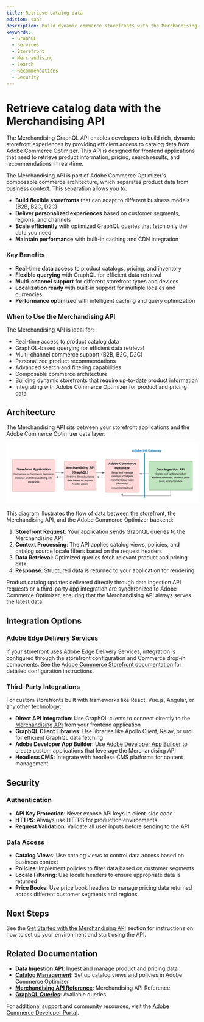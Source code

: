 ```yaml
---
title: Retrieve catalog data
edition: saas
description: Build dynamic commerce storefronts with the Merchandising GraphQL API. Access real-time catalog, product discovery, and recommendations data.
keywords:
  - GraphQL
  - Services
  - Storefront
  - Merchandising
  - Search
  - Recommendations
  - Security
---
```


# Retrieve catalog data with the Merchandising API

The Merchandising GraphQL API enables developers to build rich, dynamic storefront experiences by providing efficient access to catalog data from Adobe Commerce Optimizer. This API is designed for frontend applications that need to retrieve product information, pricing, search results, and recommendations in real-time.

The Merchandising API is part of Adobe Commerce Optimizer's composable commerce architecture, which separates product data from business context. This separation allows you to:

- **Build flexible storefronts** that can adapt to different business models (B2B, B2C, D2C)
- **Deliver personalized experiences** based on customer segments, regions, and channels
- **Scale efficiently** with optimized GraphQL queries that fetch only the data you need
- **Maintain performance** with built-in caching and CDN integration

### Key Benefits

- **Real-time data access** to product catalogs, pricing, and inventory
- **Flexible querying** with GraphQL for efficient data retrieval
- **Multi-channel support** for different storefront types and devices
- **Localization ready** with built-in support for multiple locales and currencies
- **Performance optimized** with intelligent caching and query optimization

### When to Use the Merchandising API

The Merchandising API is ideal for:

- Real-time access to product catalog data
- GraphQL-based querying for efficient data retrieval
- Multi-channel commerce support (B2B, B2C, D2C)
- Personalized product recommendations
- Advanced search and filtering capabilities
- Composable commerce architecture
- Building dynamic storefronts that require up-to-date product information
- Integrating with Adobe Commerce Optimizer for product and pricing data

## Architecture

The Merchandising API sits between your storefront applications and the Adobe Commerce Optimizer data layer:

![Merchandising Services API](../../_images/merchandising/merchandising-data-flow.png)

This diagram illustrates the flow of data between the storefront, the Merchandising API, and the Adobe Commerce Optimizer backend:

1. **Storefront Request**: Your application sends GraphQL queries to the Merchandising API
2. **Context Processing**: The API applies catalog views, policies, and catalog source locale filters based on the request headers
3. **Data Retrieval**: Optimized queries fetch relevant product and pricing data
4. **Response**: Structured data is returned to your application for rendering

Product catalog updates delivered directly through data ingestion API requests or a third-party app integration are synchronized to Adobe Commerce Optimizer, ensuring that the Merchandising API always serves the latest data.

## Integration Options

### Adobe Edge Delivery Services

If your storefront uses Adobe Edge Delivery Services, integration is configured through the storefront configuration and Commerce drop-in components. See the [Adobe Commerce Storefront documentation](https://experienceleague.adobe.com/developer/commerce/storefront/get-started/) for detailed configuration instructions.

### Third-Party Integrations

For custom storefronts built with frameworks like React, Vue.js, Angular, or any other technology:

- **Direct API Integration**: Use GraphQL clients to connect directly to the [Merchandising API](using-the-api.md) from your frontend application
- **GraphQL Client Libraries**: Use libraries like Apollo Client, Relay, or urql for efficient GraphQL data fetching
- **Adobe Developer App Builder**: Use [Adobe Developer App Builder](https://experienceleague.adobe.com/en/docs/commerce-learn/tutorials/adobe-developer-app-builder/introduction-to-app-builder) to create custom applications that leverage the Merchandising API
- **Headless CMS**: Integrate with headless CMS platforms for content management

## Security

### Authentication

- **API Key Protection**: Never expose API keys in client-side code
- **HTTPS**: Always use HTTPS for production environments
- **Request Validation**: Validate all user inputs before sending to the API

### Data Access

- **Catalog Views**: Use catalog views to control data access based on business context
- **Policies**: Implement policies to filter data based on customer segments
- **Locale Filtering**: Use locale headers to ensure appropriate data is returned
- **Price Books**: Use price book headers to manage pricing data returned across different customer segments and regions

## Next Steps

See the [Get Started with the Merchandising API](using-the-api.md) section for instructions on how to set up your environment and start using the API.

## Related Documentation

- **[Data Ingestion API](../data-ingestion/index.md)**: Ingest and manage product and pricing data
- **<a href="https://experienceleague.adobe.com/docs/commerce/optimizer/setup/catalog-view.html" target="_blank" rel="noopener noreferrer">Catalog Management</a>**: Set up catalog views and policies in Adobe Commerce Optimizer
- **<a href="https://developer-stage.adobe.com/commerce/services/composable-catalog/storefront-services/api-reference/" target="_blank" rel="noopener noreferrer">Merchandising API Reference</a>**: Merchandising API Reference
- **[GraphQL Queries](use-cases.md#available-queries)**: Available queries

For additional support and community resources, visit the [Adobe Commerce Developer Portal](https://developer.adobe.com/commerce/).
